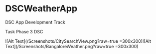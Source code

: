 # DSCWeatherApp
DSC App Development Track

Task Phase 3 DSC

![Alt Text](/Screenshots/CitySearchView.png?raw=true =300x300)![Alt Text](/Screenshots/BangaloreWeather.png?raw=true =300x300)
